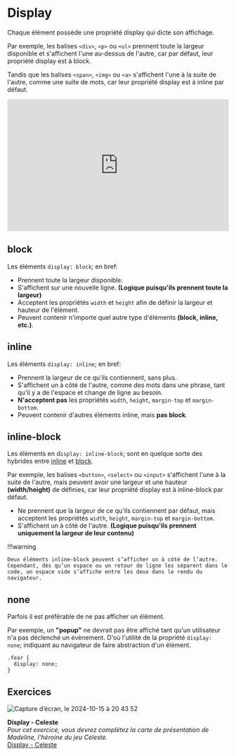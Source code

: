 # Display
Chaque élément possède une propriété display qui dicte son affichage.

Par exemple, les balises `<div>`, `<p>` ou `<ul>` prennent toute la largeur disponible et s'affichent l'une au-dessus de l'autre, car par défaut, leur propriété display est à block.

Tandis que les balises `<span>`, `<img>` ou `<a>` s'affichent l'une à la suite de l'autre, comme une suite de mots, car leur propriété display est à inline par défaut.

<iframe height="300" style="width: 100%;" scrolling="no" title="Block vs inline" src="https://codepen.io/tim-momo/embed/OJwvBZJ?default-tab=html%2Cresult" frameborder="no" loading="lazy" allowtransparency="true" allowfullscreen="true">
  See the Pen <a href="https://codepen.io/tim-momo/pen/OJwvBZJ">
  Block vs inline</a> by TIM Montmorency (<a href="https://codepen.io/tim-momo">@tim-momo</a>)
  on <a href="https://codepen.io">CodePen</a>.
</iframe>

## block

Les éléments `display: block`; en bref:

- Prennent toute la largeur disponible.
- S'affichent sur une nouvelle ligne.
 **(Logique puisqu'ils prennent toute la largeur)**
- Acceptent les propriétés `width` et `height` afin de définir la largeur et hauteur de l'élément.
- Peuvent contenir n'importe quel autre type d'éléments **(block, inline, etc.)**.

## inline

Les éléments `display: inline`; en bref:

- Prennent la largeur de ce qu'ils contiennent, sans plus.
- S'affichent un à côté de l'autre, comme des mots dans une phrase, tant qu'il y a de l'espace et change de ligne au besoin.
- **N'acceptent pas** les propriétés `width`, `height`, `margin-top` et `margin-bottom`.
- Peuvent contenir d'autres éléments inline, mais **pas block**.

## inline-block

Les éléments en d`isplay: inline-block`; sont en quelque sorte des hybrides entre <u>inline</u> et <u>block</u>.

Par exemple, les balises `<button>`, `<select>` ou `<input>` s'affichent l'une à la suite de l'autre, mais peuvent avoir une largeur et une hauteur **(width/height)** de définies, car leur propriété display est à inline-block par défaut.

- Ne prennent que la largeur de ce qu'ils contiennent par défaut, mais acceptent les propriétés `width`, `height`, `margin-top` et `margin-bottom`.
- S'affichent un à côté de l'autre.
  **(Logique puisqu'ils prennent uniquement la largeur de leur contenu)**

!!!warning

    Deux éléments inline-block peuvent s’afficher un à côté de l’autre. Cependant, dès qu’un espace ou un retour de ligne les séparent dans le code, un espace vide s’affiche entre les deux dans le rendu du navigateur.


## none

Parfois il est préférable de ne pas afficher un élément.

Par exemple, un **"popup"** ne devrait pas être affiché tant qu'un utilisateur n'a pas déclenché un évènement. D'où l'utilité de la propriété `display: none`; indiquant au navigateur de faire abstraction d'un élément.

```
.fear {
  display: none;
}
```

## Exercices

<div class="grid grid-auto" markdown>

![Capture d’écran, le 2024-10-15 à 20 43 52](https://github.com/user-attachments/assets/b755524d-9fdc-4be9-bbbe-8efcb4bbb821)


  **Display - Celeste**<br>
  _Pour cet exercice, vous devrez complétez la carte de présentation de Madeline, l’héroine du jeu Celeste._<br>
  [Display - Celeste](https://tim-montmorency.com/compendium/582-111%E2%80%93web1/exercices/celeste.html)
</div>
